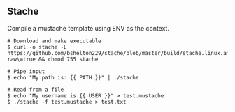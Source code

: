 ## Stache

Compile a mustache template using ENV as the context.

```
# Download and make executable
$ curl -o stache -L https://github.com/bshelton229/stache/blob/master/build/stache.linux.amd64\?raw\=true && chmod 755 stache

# Pipe input
$ echo "My path is: {{ PATH }}" | ./stache

# Read from a file
$ echo "My username is {{ USER }}" > test.mustache
$ ./stache -f test.mustache > test.txt
```
